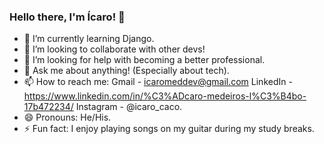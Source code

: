 ### Hello there, I'm Ícaro! 👋

- 🌱 I’m currently learning Django.
- 👯 I’m looking to collaborate with other devs!
- 🤔 I’m looking for help with becoming a better professional.
- 💬 Ask me about anything! (Especially about tech).
- 📫 How to reach me: Gmail - icaromeddev@gmail.com  LinkedIn - https://www.linkedin.com/in/%C3%ADcaro-medeiros-l%C3%B4bo-17b472234/ Instagram - @icaro_caco.
- 😄 Pronouns: He/His.
- ⚡ Fun fact: I enjoy playing songs on my guitar during my study breaks.

